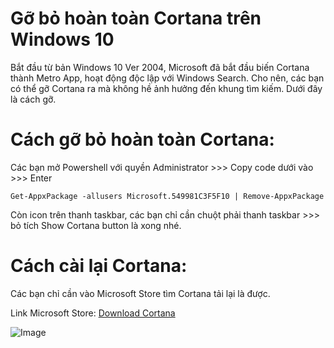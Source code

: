 # Gỡ bỏ hoàn toàn Cortana trên Windows 10

Bắt đầu từ bản Windows 10 Ver 2004, Microsoft đã bắt đầu biến Cortana thành Metro App, hoạt động độc lập với Windows Search. Cho nên, các bạn có thể gỡ Cortana ra mà không hề ảnh hưởng đến khung tìm kiếm. Dưới đây là cách gỡ.

# Cách gỡ bỏ hoàn toàn Cortana:

Các bạn mở Powershell với quyền Administrator >>> Copy code dưới vào >>> Enter

```
Get-AppxPackage -allusers Microsoft.549981C3F5F10 | Remove-AppxPackage
```

Còn icon trên thanh taskbar, các bạn chỉ cần chuột phải thanh taskbar >>> bỏ tích Show Cortana button là xong nhé.

# Cách cài lại Cortana:

Các bạn chỉ cần vào Microsoft Store tìm Cortana tải lại là được.

Link Microsoft Store: [Download Cortana](https://www.microsoft.com/en-us/p/cortana/9nffx4szz23l?irgwc=1&OCID=AID2000142_aff_7593_159229&tduid=%28ir__i0jkofdjywkftyv1xmdf30kppu2xigv3v6bwihvp00%29%287593%29%28159229%29%28%29%28UUwpUdUnU78036YYwYd%29&irclickid=_i0jkofdjywkftyv1xmdf30kppu2xigv3v6bwihvp00&activetab=pivot%3Aoverviewtab)

![Image](https://www.windowscentral.com/sites/wpcentral.com/files/styles/xlarge/public/field/image/2020/06/cortana-uninstall-windows-10_2020.jpg?itok=7iCoW4LA)
